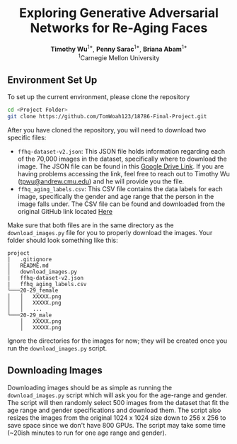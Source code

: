 <div align="center">
<h1>Exploring Generative Adversarial Networks for Re-Aging Faces</h1>

</div>
<div align="center">
<b>Timothy Wu</b><sup>1*</sup>,
<b>Penny Sarac</b><sup>1*</sup>,
<b>Briana Abam</b><sup>1*</sup>
<br>
</div>
<div align="center">
<sup>1</sup>Carnegie Mellon University
</div>

## Environment Set Up
To set up the current environment, please clone the repository
```bash
cd <Project Folder>
git clone https://github.com/TomWoah123/18786-Final-Project.git
```
After you have cloned the repository, you will need to download two specific files:
- `ffhq-dataset-v2.json`: This JSON file holds information regarding each of the 70,000 images in the dataset,
specifically where to download the image. The JSON file can be found in this 
[Google Drive Link](https://drive.google.com/drive/folders/1u2xu7bSrWxrbUxk-dT-UvEJq8IjdmNTP). If you are having
problems accessing the link, feel free to reach out to Timothy Wu (tpwu@andrew.cmu.edu) and he will provide you the
file.
- `ffhq_aging_labels.csv`: This CSV file contains the data labels for each image, specifically the gender and age range
that the person in the image falls under. The CSV file can be found and downloaded from the original GitHub link located
[Here](https://github.com/royorel/FFHQ-Aging-Dataset/blob/master/ffhq_aging_labels.csv)

Make sure that both files are in the same directory as the `download_images.py` file for you to properly download the
images. Your folder should look something like this:
```
project
|   .gitignore
│   README.md
│   download_images.py
|   ffhq-dataset-v2.json
|   ffhq_aging_labels.csv
└───20-29_female
│   │   XXXXX.png
│   │   XXXXX.png
│   │   ...
└───20-29_male
    │   XXXXX.png
    │   XXXXX.png
```
Ignore the directories for the images for now; they will be created once you run the `download_images.py` script.

## Downloading Images
Downloading images should be as simple as running the `download_images.py` script which will ask you for the age-range
and gender. The script will then randomly select 500 images from the dataset that fit the age range and gender
specifications and download them. The script also resizes the images from the original 1024 x 1024 size down to
256 x 256 to save space since we don't have 800 GPUs. The script may take some time (~20ish minutes to run for one
age range and gender).